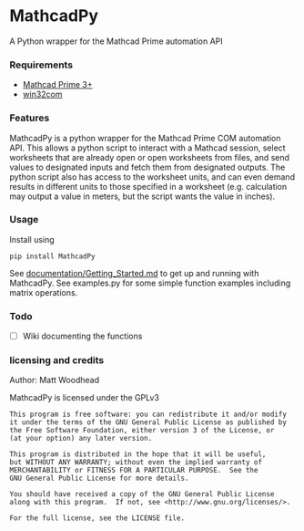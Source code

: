 # MathcadPy
A Python wrapper for the Mathcad Prime automation API

### Requirements
- [Mathcad Prime 3+](https://www.mathcad.com/)
- [win32com](https://github.com/mhammond/pywin32)

### Features
MathcadPy is a python wrapper for the Mathcad Prime COM automation API. This allows a python script to interact with a Mathcad session, select worksheets that are already open or open worksheets from files, and send values to designated inputs and fetch them from designated outputs. The python script also has access to the worksheet units, and can even demand results in different units to those specified in a worksheet (e.g. calculation may output a value in meters, but the script wants the value in inches).

### Usage
Install using

    pip install MathcadPy
 
See [documentation/Getting_Started.md](https://github.com/MattWoodhead/MathcadPy/blob/master/documentation/Getting_Started.md) to get up and running with MathcadPy.
See examples.py for some simple function examples including matrix operations.

### Todo
- [ ] Wiki documenting the functions

### licensing and credits
Author: Matt Woodhead

MathcadPy is licensed under the GPLv3
```
This program is free software: you can redistribute it and/or modify
it under the terms of the GNU General Public License as published by
the Free Software Foundation, either version 3 of the License, or
(at your option) any later version.

This program is distributed in the hope that it will be useful,
but WITHOUT ANY WARRANTY; without even the implied warranty of
MERCHANTABILITY or FITNESS FOR A PARTICULAR PURPOSE.  See the
GNU General Public License for more details.

You should have received a copy of the GNU General Public License
along with this program.  If not, see <http://www.gnu.org/licenses/>.

For the full license, see the LICENSE file.
```
